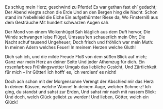 Es schlug mein Herz; geschwind zu Pferde!
Es war gethan fast eh’ gedacht;
Der Abend wiegte schon die Erde
Und an den Bergen hing die Nacht:
Schon stand im Nebelkleid die Eiche
Ein aufgethürmter Riese da,
Wo Finsterniß aus dem Gesträuche
Mit hundert schwarzen Augen sah.

Der Mond von einem Wolkenhügel
Sah kläglich aus dem Duft hervor,
Die Winde schwangen leise Flügel,
Umsaus’ten schauerlich mein Ohr;
Die Nacht schuf tausend Ungeheuer;
Doch frisch und fröhlich war mein Muth:
In meinen Adern welches Feuer!
In meinem Herzen welche Gluth!

Dich sah ich, und die milde Freude
Floß von dem süßen Blick auf mich;
Ganz war mein Herz an deiner Seite
Und jeder Athemzug für dich.
Ein rosenfarbnes Frühlingswetter
Umgab das liebliche Gesicht,
Und Zärtlichkeit für mich – Ihr Götter!
Ich hofft’ es, ich verdient’ es nicht!

Doch ach schon mit der Morgensonne
Verengt der Abschied mir das Herz:
In deinen Küssen, welche Wonne!
In deinem Auge, welcher Schmerz!
Ich ging, du standst und sahst zur Erden,
Und sahst mir nach mit nassem Blick:
Und doch, welch Glück geliebt zu werden!
Und lieben, Götter, welch ein Glück!
